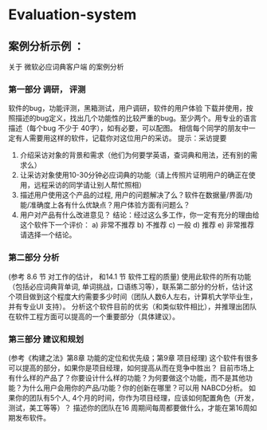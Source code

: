 # Evaluation-system

## 案例分析示例 ：

关于 微软必应词典客户端 的案例分析
### 第一部分 调研， 评测
软件的bug，功能评测，黑箱测试，用户调研，软件的用户体验
下载并使用，按照描述的bug定义，找出几个功能性的比较严重的bug。至少两个。用专业的语言描述（每个bug 不少于 40字），如有必要，可以配图。
相信每个同学的朋友中一定有人需要用这样的软件，记载你对这位用户的采访。 
提示：采访提要
1) 介绍采访对象的背景和需求（他们为何要学英语，查词典和用法，还有别的需求么）
2) 让采访对象使用10-30分钟必应词典的功能（请上传照片证明用户的确正在使用，远程采访的同学请让别人帮忙照相）
3) 描述用户使用这个产品的过程, 用户的问题解决了么？软件在数据量/界面/功能/准确度上各有什么优缺点？用户体验方面有问题么？
4) 用户对产品有什么改进意见？
结论：经过这么多工作，你一定有充分的理由给这个软件下一个评价：
a) 非常不推荐
b) 不推荐
c) 一般
d) 推荐
e) 非常推荐
请选择一个结论。
### 第二部分 分析
(参考 8.6 节 对工作的估计， 和14.1 节 软件工程的质量)
使用此软件的所有功能（包括必应词典背单词, 单词挑战，口语练习等），联系第二部分的分析，估计这个项目做到这个程度大约需要多少时间（团队人数6人左右，计算机大学毕业生，并有专业UI 支持）。 分析这个软件目前的优劣（和类似软件相比），并推理出团队在软件工程方面可以提高的一个重要部分（具体建议）。
### 第三部分 建议和规划
(参考《构建之法》第8章 功能的定位和优先级；第9章 项目经理)
这个软件有很多可以提高的部分，如果你是项目经理，如何提高从而在竞争中胜出？
目前市场上有什么样的产品了？你要设计什么样的功能？为何要做这个功能，而不是其他功能？为什么用户会用你的产品/功能？你的创新在哪里？可以用 NABCD分析。
如果你的团队有5个人, 4个月的时间，你作为项目经理，应该如何配置角色（开发，测试，美工等等）？
描述你的团队在16 周期间每周都要做什么，才能在第16周如期发布软件。

